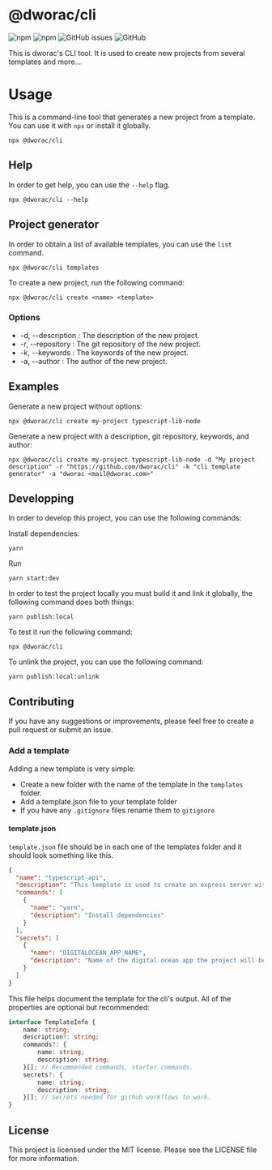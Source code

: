 # @dworac/cli

![npm](https://img.shields.io/npm/v/@dworac/cli)
![npm](https://img.shields.io/npm/dw/@dworac/cli)
![GitHub issues](https://img.shields.io/github/issues/dworac/cli)
![GitHub](https://img.shields.io/github/license/dworac/cli)

This is dworac's CLI tool. It is used to create new projects from several templates and more...

# Usage
This is a command-line tool that generates a new project from a template. You can use it with `npx` or install it globally.

```shell
npx @dworac/cli
```

## Help
In order to get help, you can use the `--help` flag.

```shell
npx @dworac/cli --help
```

## Project generator

In order to obtain a list of available templates, you can use the `list` command.

```shell
npx @dworac/cli templates
```

To create a new project, run the following command:

```shell
npx @dworac/cli create <name> <template>
```

### Options
* -d, --description <string>: The description of the new project.
* -r, --repository <string>: The git repository of the new project.
* -k, --keywords <string>: The keywords of the new project.
* -a, --author <string>: The author of the new project.

## Examples
Generate a new project without options:

```shell
npx @dworac/cli create my-project typescript-lib-node
```

Generate a new project with a description, git repository, keywords, and author:
```shell
npx @dworac/cli create my-project typescript-lib-node -d "My project description" -r "https://github.com/dworac/cli" -k "cli template generator" -a "dworac <mail@dworac.com>"
```

## Developping

In order to develop this project, you can use the following commands:

Install dependencies:
```shell
yarn
```

Run
```shell
yarn start:dev
```

In order to test the project locally you must build it and link it globally, the following command does both things:
```shell
yarn publish:local
```

To test it run the following command:
```shell
npx @dworac/cli
```

To unlink the project, you can use the following command:
```shell
yarn publish:local:unlink
```

## Contributing
If you have any suggestions or improvements, please feel free to create a pull request or submit an issue.

### Add a template

Adding a new template is very simple:

- Create a new folder with the name of the template in the `templates` folder.
- Add a template.json file to your template folder
- If you have any `.gitignore` files rename them to `gitignore`

#### template.json

`template.json` file should be in each one of the templates folder and it should look something like this.

```json
{
  "name": "typescript-api",
  "description": "This template is used to create an express server with typescript, grahpql, typeorm, and postgres.",
  "commands": [
    {
      "name": "yarn",
      "description": "Install dependencies"
    }
  ],
  "secrets": [
    {
      "name": "DIGITALOCEAN_APP_NAME",
      "description": "Name of the digital ocean app the project will be deployed to."
    }
  ]
}
```

This file helps document the template for the cli's output.
All of the properties are optional but recommended: 

```typescript
interface TemplateInfo {
    name: string;
    description?: string;
    commands?: {
        name: string;
        description: string;
    }[]; // Recommended commands, starter commands.
    secrets?: {
        name: string;
        description: string;
    }[]; // Secrets needed for github workflows to work.
}
```


## License
This project is licensed under the MIT license. Please see the LICENSE file for more information.


